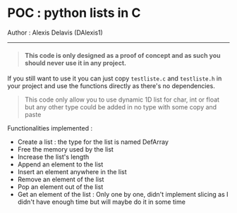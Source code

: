 # POC : python lists in C
Author : Alexis Delavis (DAlexis1)
***
>#### This code is only designed as a proof of concept and as such you should never use it in any project.
If you still want to use it you can just copy `testliste.c` and `testliste.h` in your project and use the functions directly as there's no dependencies.
>This code only allow you to use dynamic 1D list for char, int or float but any other type could be added in no type with some copy and paste

Functionalities implemented :
* Create a list : the type for the list is named DefArray
* Free the memory used by the list
* Increase the list's length
* Append an element to the list
* Insert an element anywhere in the list
* Remove an element of the list
* Pop an element out of the list
* Get an element of the list : Only one by one, didn't implement slicing as I didn't have enough time but will maybe do it in some time
